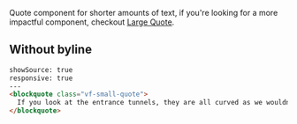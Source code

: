 Quote component for shorter amounts of text, if you're looking for a more impactful component, checkout [Large Quote](/css/large-quote).

## Without byline

```html
showSource: true
responsive: true
---
<blockquote class="vf-small-quote">
  If you look at the entrance tunnels, they are all curved as we wouldn't want anyone to be able to shoot directly into the machine hall," Wikström explains as we move through the gigantic tunnel the mountain. "Inside, we have 600 caves of various sizes blasted.
</blockquote>
```
